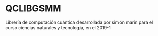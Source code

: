 # QCLIBGSMM
Librería de computación cuántica desarrollada por simón marín para el curso ciencias naturales y tecnologia, en el 2019-1
